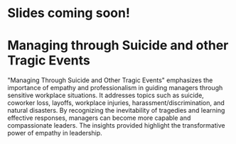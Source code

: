 # Slides coming soon!

# Managing through Suicide and other Tragic Events

"Managing Through Suicide and Other Tragic Events" emphasizes the importance of empathy and professionalism in guiding managers through sensitive workplace situations. It addresses topics such as suicide, coworker loss, layoffs, workplace injuries, harassment/discrimination, and natural disasters. By recognizing the inevitability of tragedies and learning effective responses, managers can become more capable and compassionate leaders. The insights provided highlight the transformative power of empathy in leadership.
